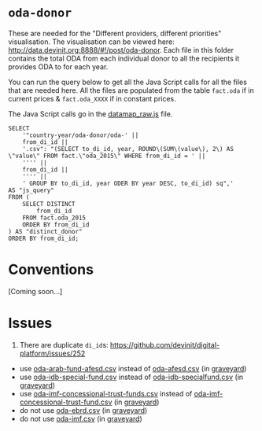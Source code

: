 # `oda-donor`

These are needed for the "Different providers, different priorities" visualisation.
The visualisation can be viewed here: http://data.devinit.org:8888/#!/post/oda-donor.
Each file in this folder contains the total ODA from each individual donor to all the recipients it provides ODA to for each year.

You can run the query below to get all the Java Script calls for all the files that are needed here.
All the files are populated from the table `fact.oda` if in current prices & `fact.oda_XXXX` if in constant prices.

The Java Script calls go in the [datamap_raw.js](https://github.com/devinit/digital-platform/blob/development/nodejs/js/datamap_raw.js) file.

```
SELECT
    '"country-year/oda-donor/oda-' ||
    from_di_id ||
    '.csv": "(SELECT to_di_id, year, ROUND\(SUM\(value\), 2\) AS \"value\" FROM fact.\"oda_2015\" WHERE from_di_id = ' ||
    '''' ||
    from_di_id ||
    '''' ||
    ' GROUP BY to_di_id, year ODER BY year DESC, to_di_id) sq",' 
AS "js_query" 
FROM (
    SELECT DISTINCT
        from_di_id
    FROM fact.oda_2015
    ORDER BY from_di_id
) AS "distinct_donor" 
ORDER BY from_di_id;
```

# Conventions

[Coming soon...]

# Issues

1) There are duplicate `di_id`s: https://github.com/devinit/digital-platform/issues/252
 - use [oda-arab-fund-afesd.csv](https://github.com/devinit/digital-platform/blob/development/country-year/oda-donor/oda-arab-fund-afesd.csv) instead of [oda-afesd.csv](https://github.com/devinit/digital-platform/blob/development/graveyard/oda-afesd.csv) (in [graveyard](https://github.com/devinit/digital-platform/blob/development/graveyard/README.md))
 - use [oda-idb-special-fund.csv](https://github.com/devinit/digital-platform/blob/development/country-year/oda-donor/oda-idb-special-fund.csv) instead of [oda-idb-specialfund.csv](https://github.com/devinit/digital-platform/blob/development/graveyard/oda-idb-specialfund.csv) (in [graveyard](https://github.com/devinit/digital-platform/blob/development/graveyard/README.md))
 - use [oda-imf-concessional-trust-funds.csv](https://github.com/devinit/digital-platform/blob/development/country-year/oda-donor/oda-imf-concessional-trust-funds.csv) instead of [oda-imf-concessional-trust-fund.csv](https://github.com/devinit/digital-platform/blob/development/graveyard/oda-imf-concessional-trust-fund.csv) (in [graveyard](https://github.com/devinit/digital-platform/blob/development/graveyard/README.md))
 - do not use [oda-ebrd.csv](https://github.com/devinit/digital-platform/blob/development/graveyard/oda-ebrd.csv) (in [graveyard](https://github.com/devinit/digital-platform/blob/development/graveyard/README.md))
 - do not use [oda-imf.csv](https://github.com/devinit/digital-platform/blob/development/graveyard/oda-imf.csv) (in [graveyard](https://github.com/devinit/digital-platform/blob/development/graveyard/README.md))
